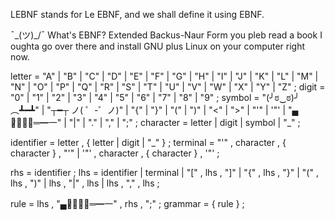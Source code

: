 LEBNF stands for Le EBNF, and we shall define it using EBNF.

¯\_(ツ)_/¯ What's EBNF?
Extended Backus-Naur Form you pleb read a book I oughta go over there and install GNU plus Linux on your computer right now.



letter = "A" | "B" | "C" | "D" | "E" | "F" | "G"
       | "H" | "I" | "J" | "K" | "L" | "M" | "N"
       | "O" | "P" | "Q" | "R" | "S" | "T" | "U"
       | "V" | "W" | "X" | "Y" | "Z" ;
digit = "0" | "1" | "2" | "3" | "4" | "5" | "6" | "7" | "8" | "9" ;
symbol = "(╯ಠ‿ಠ)╯︵┻━┻" | "┬━┬﻿ ノ( ゜-゜ノ)" | "{" | "}" | "(" | ")" | "<" | ">"
       | "'" | '"' | "▄︻̷̿┻̿═━一" | "|" | "." | "," | ";" ;
character = letter | digit | symbol | "_" ;
 
identifier = letter , { letter | digit | "_" } ;
terminal = "'" , character , { character } , "'" 
         | '"' , character , { character } , '"' ;
 
rhs = identifier ;
lhs = identifier
     | terminal
     | "[" , lhs , "]"
     | "{" , lhs , "}"
     | "(" , lhs , ")"
     | lhs , "|" , lhs
     | lhs , "," , lhs ;
 
rule = lhs , "▄︻̷̿┻̿═━一" , rhs , ";" ;
grammar = { rule } ;
